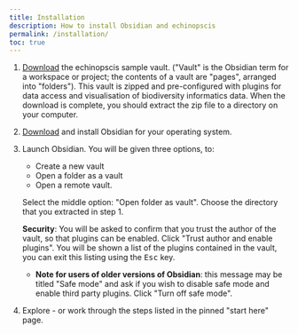 ```yaml
---
title: Installation
description: How to install Obsidian and echinopscis
permalink: /installation/
toc: true
---
```


1. [Download](https://github.com/echinopscis/echinopscis-sample-vault/archive/refs/tags/v0.1.2.zip) the echinopscis sample vault. ("Vault" is the Obsidian term for a workspace or project; the contents of a vault are "pages", arranged into "folders"). This vault is zipped and pre-configured with plugins for data access and visualisation of biodiversity informatics data. When the download is complete, you should extract the zip file to a directory on your computer.
1. [Download](https://obsidian.md/download) and install Obsidian for your operating system. 
1. Launch Obsidian. You will be given three options, to: 

    - Create a new vault
    - Open a folder as a vault
    - Open a remote vault. 

    Select the middle option: "Open folder as vault". Choose the directory that you extracted in step 1. 
    
    **Security**: You will be asked to confirm that you trust the author of the vault, so that plugins can be enabled. Click  "Trust author and enable plugins". You will be shown a list of the plugins contained in the vault, you can exit this listing using the <kbd>Esc</kbd> key.
    - **Note for users of older versions of Obsidian**: this message may be titled "Safe mode" and ask if you wish to disable safe mode and enable third party plugins. Click "Turn off safe mode".
1. Explore - or work through the steps listed in the pinned "start here" page.


